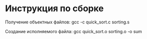 # Инструкция по сборке
Получение объектных файлов:
gcc -c quick_sort.c sorting.s

Создание исполняемого файла:
gcc quick_sort.o sorting.o -o sum
